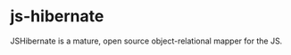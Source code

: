 js-hibernate
============

JSHibernate is a mature, open source object-relational mapper for the JS.
